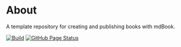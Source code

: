 # About
A template repository for creating and publishing books with mdBook.

[![Build](https://img.shields.io/github/actions/workflow/status/isaac-cf-wong/audioarxiv/CI.yml?branch=main)](https://github.com/isaac-cf-wong/mdbook-template/actions)
[![GitHub Page Status](https://img.shields.io/badge/documentation-online-brightgreen)](https://isaac-cf-wong.github.io/mdbook-template/)
